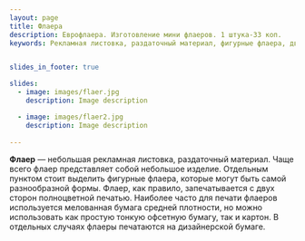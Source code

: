 ```yaml
---
layout: page
title: Флаера
description: Еврофлаера. Изготовление мини флаеров. 1 штука-33 коп.
keywords: Рекламная листовка, раздаточный материал, фигурные флаера, двухстороний флаер, дизайнерская бумага.


slides_in_footer: true

slides:
  - image: images/flaer.jpg
    description: Image description

  - image: images/flaer2.jpg
    description: Image description
 
---
```


**Флаер**  — небольшая рекламная листовка, раздаточный материал. Чаще всего флаер представляет собой небольшое изделие. Отдельным пунктом стоит выделить фигурные флаера, которые могут быть самой разнообразной формы. Флаер, как правило, запечатывается с двух сторон полноцветной печатью. Наиболее часто для печати флаеров используется мелованная бумага средней плотности, но можно использовать как простую тонкую офсетную бумагу, так и картон. В отдельных случаях флаеры печатаются на дизайнерской бумаге.






